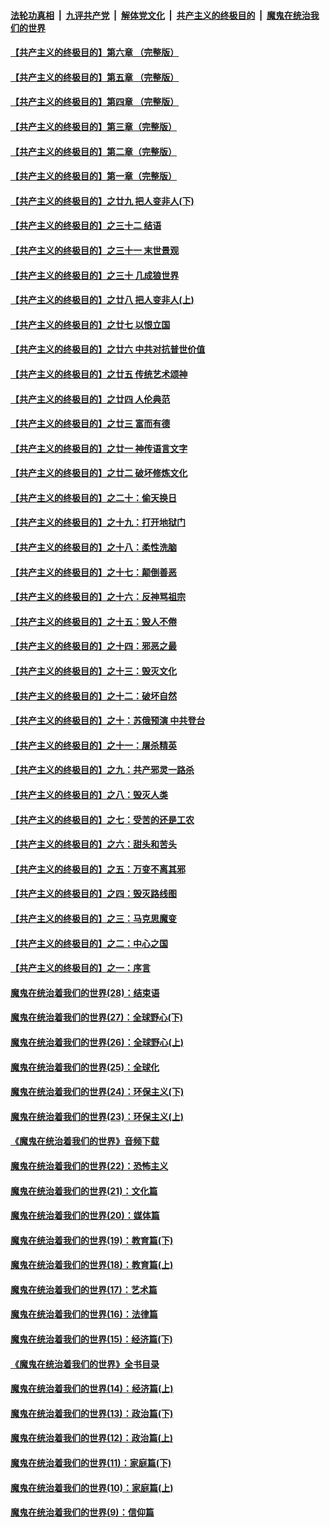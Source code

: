 ####  [法轮功真相](../../../../basic/blob/master/README.md?t=12230826) &nbsp;|&nbsp; [九评共产党](../../../../9ping.md/blob/master/README.md?t=12230826) &nbsp;|&nbsp; [解体党文化](../../../../jtdwh.md/blob/master/README.md?t=12230826)  &nbsp;|&nbsp; [共产主义的终极目的](../../../../gczydzjmd.md/blob/master/README.md?t=12230826) &nbsp;|&nbsp; [魔鬼在统治我们的世界](../../../../mgztzwmdsj.md/blob/master/README.md?t=12230826) 

#### [【共产主义的终极目的】第六章 （完整版）](../pages/nsc422/n11428913.md?t=12230826) 

#### [【共产主义的终极目的】第五章 （完整版）](../pages/nsc422/n11428912.md?t=12230826) 

#### [【共产主义的终极目的】第四章 （完整版）](../pages/nsc422/n11428907.md?t=12230826) 

#### [【共产主义的终极目的】第三章（完整版）](../pages/nsc422/n11428848.md?t=12230826) 

#### [【共产主义的终极目的】第二章（完整版）](../pages/nsc422/n11428831.md?t=12230826) 

#### [【共产主义的终极目的】第一章（完整版）](../pages/nsc422/n11417651.md?t=12230826) 

#### [【共产主义的终极目的】之廿九 把人变非人(下)](../pages/nsc422/n11344140.md?t=12230826) 

#### [【共产主义的终极目的】之三十二 结语](../pages/nsc422/n11360535.md?t=12230826) 

#### [【共产主义的终极目的】之三十一 末世景观](../pages/nsc422/n11351129.md?t=12230826) 

#### [【共产主义的终极目的】之三十 几成狼世界](../pages/nsc422/n11348280.md?t=12230826) 

#### [【共产主义的终极目的】之廿八 把人变非人(上)](../pages/nsc422/n11340492.md?t=12230826) 

#### [【共产主义的终极目的】之廿七 以恨立国](../pages/nsc422/n11336944.md?t=12230826) 

#### [【共产主义的终极目的】之廿六 中共对抗普世价值](../pages/nsc422/n11324785.md?t=12230826) 

#### [【共产主义的终极目的】之廿五 传统艺术颂神](../pages/nsc422/n11296396.md?t=12230826) 

#### [【共产主义的终极目的】之廿四 人伦典范](../pages/nsc422/n11296397.md?t=12230826) 

#### [【共产主义的终极目的】之廿三 富而有德](../pages/nsc422/n11283598.md?t=12230826) 

#### [【共产主义的终极目的】之廿一 神传语言文字](../pages/nsc422/n11263265.md?t=12230826) 

#### [【共产主义的终极目的】之廿二 破坏修炼文化](../pages/nsc422/n11245728.md?t=12230826) 

#### [【共产主义的终极目的】之二十：偷天换日](../pages/nsc422/n11238846.md?t=12230826) 

#### [【共产主义的终极目的】之十九：打开地狱门](../pages/nsc422/n11206376.md?t=12230826) 

#### [【共产主义的终极目的】之十八：柔性洗脑](../pages/nsc422/n11199994.md?t=12230826) 

#### [【共产主义的终极目的】之十七：颠倒善恶](../pages/nsc422/n11179782.md?t=12230826) 

#### [【共产主义的终极目的】之十六：反神骂祖宗](../pages/nsc422/n11166798.md?t=12230826) 

#### [【共产主义的终极目的】之十五：毁人不倦](../pages/nsc422/n11166792.md?t=12230826) 

#### [【共产主义的终极目的】之十四：邪恶之最](../pages/nsc422/n11150249.md?t=12230826) 

#### [【共产主义的终极目的】之十三：毁灭文化](../pages/nsc422/n11135227.md?t=12230826) 

#### [【共产主义的终极目的】之十二：破坏自然](../pages/nsc422/n11135214.md?t=12230826) 

#### [【共产主义的终极目的】之十：苏俄预演 中共登台](../pages/nsc422/n11118424.md?t=12230826) 

#### [【共产主义的终极目的】之十一：屠杀精英](../pages/nsc422/n11118442.md?t=12230826) 

#### [【共产主义的终极目的】之九：共产邪灵一路杀](../pages/nsc422/n11114139.md?t=12230826) 

#### [【共产主义的终极目的】之八：毁灭人类](../pages/nsc422/n11108503.md?t=12230826) 

#### [【共产主义的终极目的】之七：受苦的还是工农](../pages/nsc422/n11101809.md?t=12230826) 

#### [【共产主义的终极目的】之六：甜头和苦头](../pages/nsc422/n11096971.md?t=12230826) 

#### [【共产主义的终极目的】之五：万变不离其邪](../pages/nsc422/n11091285.md?t=12230826) 

#### [【共产主义的终极目的】之四：毁灭路线图](../pages/nsc422/n11086284.md?t=12230826) 

#### [【共产主义的终极目的】之三：马克思魔变](../pages/nsc422/n11061941.md?t=12230826) 

#### [【共产主义的终极目的】之二：中心之国](../pages/nsc422/n11047728.md?t=12230826) 

#### [【共产主义的终极目的】之一：序言](../pages/nsc422/n11086077.md?t=12230826) 

#### [魔鬼在统治着我们的世界(28)：结束语](../pages/nsc422/n10936246.md?t=12230826) 

#### [魔鬼在统治着我们的世界(27)：全球野心(下)](../pages/nsc422/n10928319.md?t=12230826) 

#### [魔鬼在统治着我们的世界(26)：全球野心(上)](../pages/nsc422/n10900318.md?t=12230826) 

#### [魔鬼在统治着我们的世界(25)：全球化](../pages/nsc422/n10788205.md?t=12230826) 

#### [魔鬼在统治着我们的世界(24)：环保主义(下)](../pages/nsc422/n10695307.md?t=12230826) 

#### [魔鬼在统治着我们的世界(23)：环保主义(上)](../pages/nsc422/n10688613.md?t=12230826) 

#### [《魔鬼在统治着我们的世界》音频下载](../pages/nsc422/n10635553.md?t=12230826) 

#### [魔鬼在统治着我们的世界(22)：恐怖主义](../pages/nsc422/n10614727.md?t=12230826) 

#### [魔鬼在统治着我们的世界(21)：文化篇](../pages/nsc422/n10597706.md?t=12230826) 

#### [魔鬼在统治着我们的世界(20)：媒体篇](../pages/nsc422/n10586579.md?t=12230826) 

#### [魔鬼在统治着我们的世界(19)：教育篇(下)](../pages/nsc422/n10564808.md?t=12230826) 

#### [魔鬼在统治着我们的世界(18)：教育篇(上)](../pages/nsc422/n10526970.md?t=12230826) 

#### [魔鬼在统治着我们的世界(17)：艺术篇](../pages/nsc422/n10499093.md?t=12230826) 

#### [魔鬼在统治着我们的世界(16)：法律篇](../pages/nsc422/n10485969.md?t=12230826) 

#### [魔鬼在统治着我们的世界(15)：经济篇(下)](../pages/nsc422/n10469975.md?t=12230826) 

#### [《魔鬼在统治着我们的世界》全书目录](../pages/nsc422/n10464261.md?t=12230826) 

#### [魔鬼在统治着我们的世界(14)：经济篇(上)](../pages/nsc422/n10457370.md?t=12230826) 

#### [魔鬼在统治着我们的世界(13)：政治篇(下)](../pages/nsc422/n10448270.md?t=12230826) 

#### [魔鬼在统治着我们的世界(12)：政治篇(上)](../pages/nsc422/n10444576.md?t=12230826) 

#### [魔鬼在统治着我们的世界(11)：家庭篇(下)](../pages/nsc422/n10440961.md?t=12230826) 

#### [魔鬼在统治着我们的世界(10)：家庭篇(上)](../pages/nsc422/n10435448.md?t=12230826) 

#### [魔鬼在统治着我们的世界(9)：信仰篇](../pages/nsc422/n10432159.md?t=12230826) 

